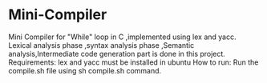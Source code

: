# Mini-Compiler
Mini Compiler for "While" loop in C ,implemented using lex and yacc. Lexical analysis phase ,syntax analysis phase ,Semantic analysis,Intermediate code generation part is done in this project.
Requirements:
            lex and yacc must be  installed in ubuntu
How to run:
            Run the compile.sh file using sh compile.sh command.
